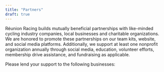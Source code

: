 ```yaml
---
title: "Partners"
draft: true
---
```


Réunion Racing builds mutually beneficial partnerships with like-minded cycling industry companies, local businesses and charitable organizations. We are honored to promote these partnerships on our team kits, website, and social media platforms. Additionally, we support at least one nonprofit organization annually through social media, education, volunteer efforts, membership drive assistance, and fundraising as applicable.

Please lend your support to the following businesses:
